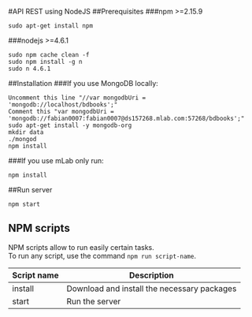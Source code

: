 #API REST using NodeJS
##Prerequisites
###npm >=2.15.9
```
sudo apt-get install npm
```
###nodejs >=4.6.1
```
sudo npm cache clean -f
sudo npm install -g n
sudo n 4.6.1
```

##Installation
###If you use MongoDB locally:
```
Uncomment this line "//var mongodbUri = 'mongodb://localhost/bdbooks';"
Comment this "var mongodbUri = 'mongodb://fabian0007:fabian0007@ds157268.mlab.com:57268/bdbooks';"
sudo apt-get install -y mongodb-org
mkdir data
./mongod
npm install
```
###If you use mLab only run:
```
npm install
```
##Run server
```
npm start
```
## NPM scripts

NPM scripts allow to run easily certain tasks.  
To run any script, use the command `npm run script-name`.

Script name | Description
----------- | -----------
install | Download and install the necessary packages
start | Run the server
